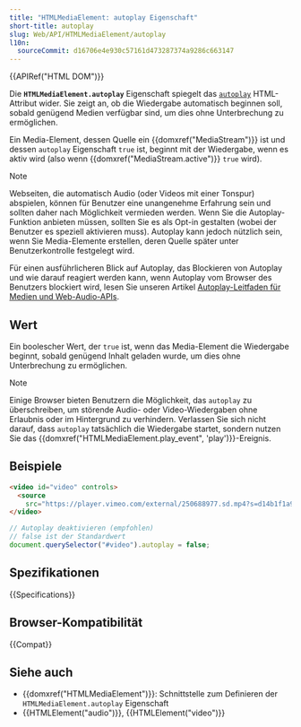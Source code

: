```yaml
---
title: "HTMLMediaElement: autoplay Eigenschaft"
short-title: autoplay
slug: Web/API/HTMLMediaElement/autoplay
l10n:
  sourceCommit: d16706e4e930c57161d473287374a9286c663147
---
```


{{APIRef("HTML DOM")}}

Die **`HTMLMediaElement.autoplay`** Eigenschaft spiegelt das [`autoplay`](/de/docs/Web/HTML/Element/video#autoplay) HTML-Attribut wider. Sie zeigt an, ob die Wiedergabe automatisch beginnen soll, sobald genügend Medien verfügbar sind, um dies ohne Unterbrechung zu ermöglichen.

Ein Media-Element, dessen Quelle ein {{domxref("MediaStream")}} ist und dessen `autoplay` Eigenschaft `true` ist, beginnt mit der Wiedergabe, wenn es aktiv wird (also wenn {{domxref("MediaStream.active")}} `true` wird).

> [!NOTE]
> Webseiten, die automatisch Audio (oder Videos mit einer Tonspur) abspielen, können für Benutzer eine unangenehme Erfahrung sein und sollten daher nach Möglichkeit vermieden werden. Wenn Sie die Autoplay-Funktion anbieten müssen, sollten Sie es als Opt-in gestalten (wobei der Benutzer es speziell aktivieren muss). Autoplay kann jedoch nützlich sein, wenn Sie Media-Elemente erstellen, deren Quelle später unter Benutzerkontrolle festgelegt wird.

Für einen ausführlicheren Blick auf Autoplay, das Blockieren von Autoplay und wie darauf reagiert werden kann, wenn Autoplay vom Browser des Benutzers blockiert wird, lesen Sie unseren Artikel [Autoplay-Leitfaden für Medien und Web-Audio-APIs](/de/docs/Web/Media/Autoplay_guide).

## Wert

Ein boolescher Wert, der `true` ist, wenn das Media-Element die Wiedergabe beginnt, sobald genügend Inhalt geladen wurde, um dies ohne Unterbrechung zu ermöglichen.

> [!NOTE]
> Einige Browser bieten Benutzern die Möglichkeit, das `autoplay` zu überschreiben, um störende Audio- oder Video-Wiedergaben ohne Erlaubnis oder im Hintergrund zu verhindern. Verlassen Sie sich nicht darauf, dass `autoplay` tatsächlich die Wiedergabe startet, sondern nutzen Sie das {{domxref("HTMLMediaElement.play_event", 'play')}}-Ereignis.

## Beispiele

```html
<video id="video" controls>
  <source
    src="https://player.vimeo.com/external/250688977.sd.mp4?s=d14b1f1a971dde13c79d6e436b88a6a928dfe26b&profile_id=165" />
</video>
```

```js
// Autoplay deaktivieren (empfohlen)
// false ist der Standardwert
document.querySelector("#video").autoplay = false;
```

## Spezifikationen

{{Specifications}}

## Browser-Kompatibilität

{{Compat}}

## Siehe auch

- {{domxref("HTMLMediaElement")}}: Schnittstelle zum Definieren der `HTMLMediaElement.autoplay` Eigenschaft
- {{HTMLElement("audio")}}, {{HTMLElement("video")}}
